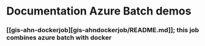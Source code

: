 # Documentation Azure Batch demos

### [[gis-ahn-dockerjob][gis-ahndockerjob/README.md]]; this job combines azure batch with docker
